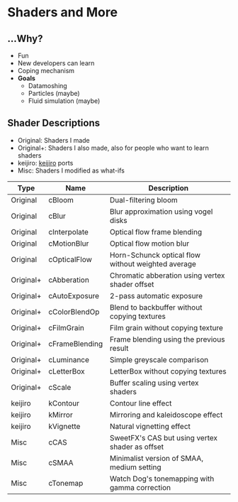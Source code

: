 
# Shaders and More

## ...Why?
- Fun
- New developers can learn
- Coping mechanism
- **Goals**
  - Datamoshing
  - Particles (maybe)
  - Fluid simulation (maybe)

## Shader Descriptions
- Original: Shaders I made
- Original+: Shaders I also made, also for people who want to learn shaders
- keijiro: [keijiro](https://github.com/keijiro) ports
- Misc: Shaders I modified as what-ifs

Type|Name|Description
----|----|-----------
Original|cBloom      |Dual-filtering bloom
Original|cBlur       |Blur approximation using vogel disks
Original|cInterpolate|Optical flow frame blending
Original|cMotionBlur |Optical flow motion blur
Original|cOpticalFlow|Horn-Schunck optical flow without weighted average
Original+|cAbberation   |Chromatic abberation using vertex shader offset
Original+|cAutoExposure |2-pass automatic exposure
Original+|cColorBlendOp |Blend to backbuffer without copying textures
Original+|cFilmGrain    |Film grain without copying texture
Original+|cFrameBlending|Frame blending using the previous result
Original+|cLuminance    |Simple greyscale comparison
Original+|cLetterBox    |LetterBox without copying textures
Original+|cScale        |Buffer scaling using vertex shaders
keijiro|kContour |Contour line effect
keijiro|kMirror  |Mirroring and kaleidoscope effect
keijiro|kVignette|Natural vignetting effect
Misc|cCAS    |SweetFX's CAS but using vertex shader as offset
Misc|cSMAA   |Minimalist version of SMAA, medium setting
Misc|cTonemap|Watch Dog's tonemapping with gamma correction
